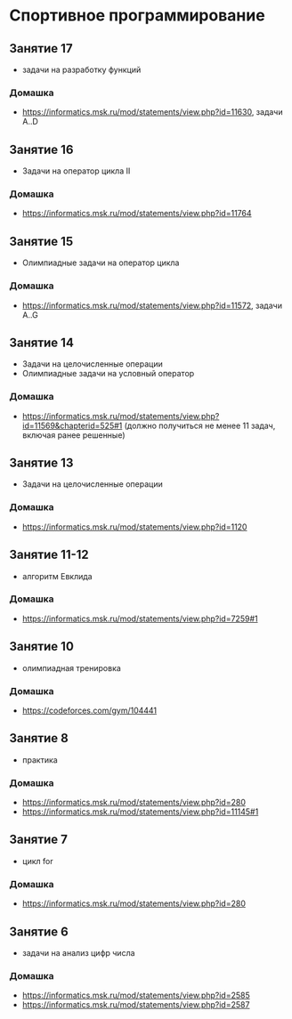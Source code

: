 # Спортивное программирование
## Занятие 17
+ задачи на разработку функций
### Домашка
+ https://informatics.msk.ru/mod/statements/view.php?id=11630, задачи A..D
## Занятие 16
+ Задачи на оператор цикла II
### Домашка
+ https://informatics.msk.ru/mod/statements/view.php?id=11764
## Занятие 15
+ Олимпиадные задачи на оператор цикла
### Домашка
+ https://informatics.msk.ru/mod/statements/view.php?id=11572, задачи A..G
## Занятие 14
+ Задачи на целочисленные операции
+ Олимпиадные задачи на условный оператор
### Домашка
+ https://informatics.msk.ru/mod/statements/view.php?id=11569&chapterid=525#1 (должно получиться не менее 11 задач, включая ранее решенные)
## Занятие 13
+ Задачи на целочисленные операции
### Домашка
+ https://informatics.msk.ru/mod/statements/view.php?id=1120
## Занятие 11-12
+ алгоритм Евклида
### Домашка
+ https://informatics.msk.ru/mod/statements/view.php?id=7259#1
## Занятие 10
+ олимпиадная тренировка
### Домашка
+ https://codeforces.com/gym/104441
## Занятие 8
+ практика
### Домашка
+ https://informatics.msk.ru/mod/statements/view.php?id=280
+ https://informatics.msk.ru/mod/statements/view.php?id=11145#1
## Занятие 7
+ цикл for
### Домашка
+ https://informatics.msk.ru/mod/statements/view.php?id=280
## Занятие 6
+ задачи на анализ цифр числа
### Домашка
+ https://informatics.msk.ru/mod/statements/view.php?id=2585
+ https://informatics.msk.ru/mod/statements/view.php?id=2587